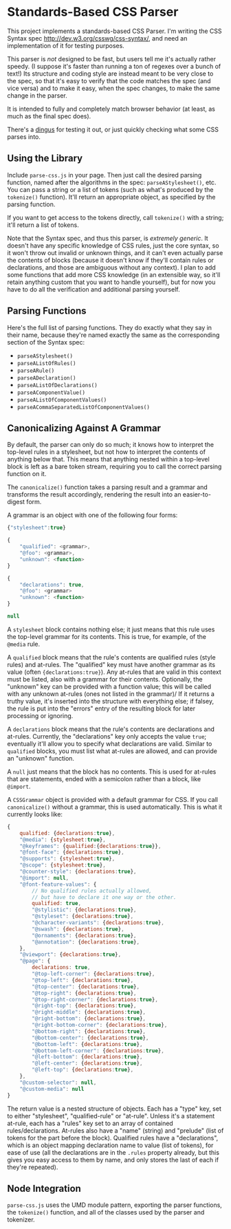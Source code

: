 Standards-Based CSS Parser
==========================

This project implements a standards-based CSS Parser.
I'm writing the CSS Syntax spec <http://dev.w3.org/csswg/css-syntax/>,
and need an implementation of it for testing purposes.

This parser is *not* designed to be fast,
but users tell me it's actually rather speedy.
(I suppose it's faster than running a ton of regexes over a bunch of text!)
Its structure and coding style are instead meant to be very close to the spec,
so that it's easy to verify that the code matches the spec
(and vice versa)
and to make it easy,
when the spec changes,
to make the same change in the parser.

It is intended to fully and completely match browser behavior
(at least, as much as the final spec does).

There's a [dingus](https://rawgit.com/tabatkins/parse-css/master/example.html) for testing it out,
or just quickly checking what some CSS parses into.

Using the Library
-----------------

Include `parse-css.js` in your page.
Then just call the desired parsing function,
named after the algorithms in the spec:
`parseAStylesheet()`, etc.
You can pass a string
or a list of tokens
(such as what's produced by the `tokenize()` function).
It'll return an appropriate object,
as specified by the parsing function.

If you want to get access to the tokens directly,
call `tokenize()` with a string;
it'll return a list of tokens.

Note that the Syntax spec,
and thus this parser,
is *extremely generic*.
It doesn't have any specific knowledge of CSS rules,
just the core syntax,
so it won't throw out invalid or unknown things,
and it can't even actually parse the contents of blocks
(because it doesn't know if they'll contain rules or declarations,
and those are ambiguous without any context).
I plan to add some functions that add more CSS knowledge
(in an extensible way, so it'll retain anything custom that you want to handle yourself),
but for now you have to do all the verification and additional parsing yourself.

Parsing Functions
-----------------

Here's the full list of parsing functions.
They do exactly what they say in their name,
because they're named exactly the same as the corresponding section of the Syntax spec:

* `parseAStylesheet()`
* `parseAListOfRules()`
* `parseARule()`
* `parseADeclaration()`
* `parseAListOfDeclarations()`
* `parseAComponentValue()`
* `parseAListOfComponentValues()`
* `parseACommaSeparatedListOfComponentValues()`

Canonicalizing Against A Grammar
--------------------------------

By default, the parser can only do so much;
it knows how to interpret the top-level rules in a stylesheet,
but not how to interpret the contents of anything below that.
This means that anything nested within a top-level block is left as a bare token stream,
requiring you to call the correct parsing function on it.

The `canonicalize()` function takes a parsing result and a grammar
and transforms the result accordingly,
rendering the result into an easier-to-digest form.

A grammar is an object with one of the following four forms:

```js
{"stylesheet":true}
```

```js
{
	"qualified": <grammar>,
	"@foo": <grammar>,
	"unknown": <function>
}
```

```js
{
	"declarations": true,
	"@foo": <grammar>
	"unknown": <function>
}
```

```js
null
```

A `stylesheet` block contains nothing else;
it just means that this rule uses the top-level grammar for its contents.
This is true, for example, of the `@media` rule.

A `qualified` block means that the rule's contents are qualified rules (style rules) and at-rules.
The "qualified" key must have another grammar as its value (often `{declarations:true}`).
Any at-rules that are valid in this context must be listed,
also with a grammar for their contents.
Optionally, the "unknown" key can be provided with a function value;
this will be called with any unknown at-rules (ones not listed in the grammar)/
If it returns a truthy value, it's inserted into the structure with everything else;
if falsey, the rule is put into the "errors" entry of the resulting block for later processing or ignoring.

A `declarations` block means that the rule's contents are declarations and at-rules.
Currently, the "declarations" key only accepts the value `true`;
eventually it'll allow you to specify what declarations are valid.
Similar to `qualified` blocks,
you must list what at-rules are allowed,
and can provide an "unknown" function.

A `null` just means that the block has no contents.
This is used for at-rules that are statements,
ended with a semicolon rather than a block,
like `@import`.

A `CSSGrammar` object is provided with a default grammar for CSS.
If you call `canonicalize()` without a grammar,
this is used automatically.
This is what it currently looks like:

```js
{
	qualified: {declarations:true},
	"@media": {stylesheet:true},
	"@keyframes": {qualified:{declarations:true}},
	"@font-face": {declarations:true},
	"@supports": {stylesheet:true},
	"@scope": {stylesheet:true},
	"@counter-style": {declarations:true},
	"@import": null,
	"@font-feature-values": {
		// No qualified rules actually allowed,
		// but have to declare it one way or the other.
		qualified: true,
		"@stylistic": {declarations:true},
		"@styleset": {declarations:true},
		"@character-variants": {declarations:true},
		"@swash": {declarations:true},
		"@ornaments": {declarations:true},
		"@annotation": {declarations:true},
	},
	"@viewport": {declarations:true},
	"@page": {
		declarations: true,
		"@top-left-corner": {declarations:true},
		"@top-left": {declarations:true},
		"@top-center": {declarations:true},
		"@top-right": {declarations:true},
		"@top-right-corner": {declarations:true},
		"@right-top": {declarations:true},
		"@right-middle": {declarations:true},
		"@right-bottom": {declarations:true},
		"@right-bottom-corner": {declarations:true},
		"@bottom-right": {declarations:true},
		"@bottom-center": {declarations:true},
		"@bottom-left": {declarations:true},
		"@bottom-left-corner": {declarations:true},
		"@left-bottom": {declarations:true},
		"@left-center": {declarations:true},
		"@left-top": {declarations:true},
	},
	"@custom-selector": null,
	"@custom-media": null
}
```

The return value is a nested structure of objects.
Each has a "type" key, set to either "stylesheet", "qualified-rule" or "at-rule".
Unless it's a statement at-rule,
each has a "rules" key set to an array of contained rules/declarations.
At-rules also have a "name" (string) and "prelude" (list of tokens for the part before the block).
Qualified rules have a "declarations",
which is an object mapping declaration name to value (list of tokens),
for ease of use
(all the declarations are in the `.rules` property already,
but this gives you easy access to them by name,
and only stores the last of each if they're repeated).

Node Integration
----------------

`parse-css.js` uses the UMD module pattern,
exporting the parser functions, the `tokenize()` function,
and all of the classes used by the parser and tokenizer.
